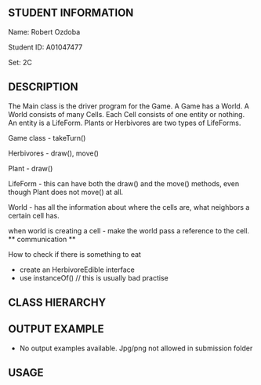 ## **STUDENT INFORMATION**

Name: Robert Ozdoba

Student ID: A01047477

Set: 2C

## DESCRIPTION

The Main class is the driver program for the Game. A Game has a World. A World consists of many Cells. Each Cell consists of one entity or nothing. An entity is a LifeForm. Plants or Herbivores are two types of LifeForms.

Game class - takeTurn()

Herbivores - draw(), move()

Plant - draw()

LifeForm - this can have both the draw() and the move() methods, even though Plant does not move() at all.

World - has all the information about where the cells are, what neighbors a certain cell has.

when world is creating a cell - make the world pass a reference to the cell. ** communication **

How to check if there is something to eat

- create an HerbivoreEdible interface
- use instanceOf() // this is usually bad practise

## CLASS HIERARCHY



## OUTPUT EXAMPLE

- No output examples available. Jpg/png not allowed in submission folder



## USAGE

 